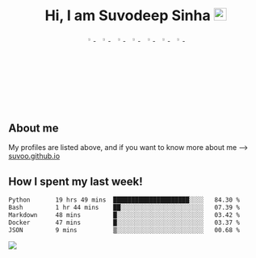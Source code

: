 <h1 align="center">Hi, I am Suvodeep Sinha <img src="https://media.giphy.com/media/hvRJCLFzcasrR4ia7z/giphy.gif" width="25px"></h1>
<p align="center">
  <a href="https://www.linkedin.com/in/suvoo/">
   <img src="https://img.icons8.com/color/48/000000/linkedin.png" width="3.5%"/>
    </a><span>&nbsp;</span>
  <a href="https://twitter.com/suvoo_o">
    <img src="https://img.icons8.com/color/48/000000/twitter.png" width="3.5%"/>
  </a><span>&nbsp;</span>
  <a href="https://www.instagram.com/suvoo_o/">
    <img src="https://img.icons8.com/fluent/48/000000/instagram-new.png" width="3.5%"/>
  </a><span>&nbsp;</span>
  <a href="mailto:mail.suvoo@gmail.com">
    <img src="https://img.icons8.com/fluent/48/000000/gmail.png" width="3.5%"/>
  </a><span>&nbsp;</span>
  <a href="https://github.com/Suvoo">
    <img src="https://img.icons8.com/fluent/48/000000/github.png" width="3.5%"/>
  </a><span>&nbsp;</span>
  <a href="https://medium.com/@suvoo">
    <img src="https://img.icons8.com/color/48/000000/medium.png" width="3.5%"/>
  </a><span>&nbsp;</span>
  <a href="https://www.kaggle.com/suvooo">
    <img src="https://edent.github.io/SuperTinyIcons/images/svg/kaggle.svg" width="3.5%"/>
  </a><span>&nbsp;</span>
<!--   <a href="https://leetcode.com/suvoo/">
    <img src="https://cdn.jsdelivr.net/npm/simple-icons@v3/icons/leetcode.svg" width="3.5%"/>
  </a><span>&nbsp;</span>   -->
</p>

<h2 align="left">About me </h2>

My profiles are listed above, and if you want to know more about me --> <a href = "https://suvoo.github.io">suvoo.github.io </a>

<h2 align="left">How I spent my last week!</h2>

<!--START_SECTION:waka-->

```txt
Python       19 hrs 49 mins  █████████████████████░░░░   84.30 %
Bash         1 hr 44 mins    ██░░░░░░░░░░░░░░░░░░░░░░░   07.39 %
Markdown     48 mins         █░░░░░░░░░░░░░░░░░░░░░░░░   03.42 %
Docker       47 mins         █░░░░░░░░░░░░░░░░░░░░░░░░   03.37 %
JSON         9 mins          ▒░░░░░░░░░░░░░░░░░░░░░░░░   00.68 %
```

<!--END_SECTION:waka-->

<!-- [![@suvoo_o's Holopin board](https://holopin.io/api/user/board?user=suvoo_o)](https://holopin.io/@suvoo_o) -->


<!-- <h2 align="left">Look what Im listening to </h2>


![Alt text](https://spotify-recently-played-readme.vercel.app/api?user=21nufxnripfz4rh6csuy3tpsq&count=7) -->

<!-- <h2 align="left">Some Stats </h2>

![](https://github-profile-summary-cards.vercel.app/api/cards/profile-details?username=Suvoo&theme=monokai) 
![](https://github-profile-summary-cards.vercel.app/api/cards/repos-per-language?username=Suvoo&theme=monokai) 
![](https://github-profile-summary-cards.vercel.app/api/cards/most-commit-language?username=Suvoo&theme=monokai)  -->

![](https://komarev.com/ghpvc/?username=Suvoo&color=blue)
